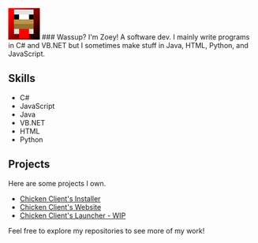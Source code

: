 <img src="/logo.png">
### Wassup? I'm Zoey! A software dev. I mainly write programs in C# and VB.NET but I sometimes make stuff in Java, HTML, Python, and JavaScript.

## Skills
- C#
- JavaScript
- Java
- VB.NET
- HTML
- Python

## Projects
Here are some projects I own.
- [Chicken Client's Installer](https://github.com/ChickenClient/Installer)
- [Chicken Client's Website](https://github.com/ChickenClient/Website)
- [Chicken Client's Launcher - WIP](https://github.com/ChickenClient/Launcher)

Feel free to explore my repositories to see more of my work!
